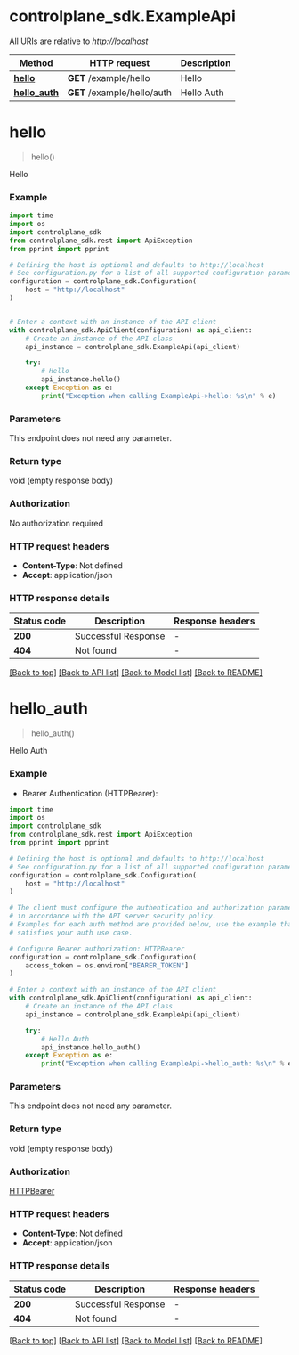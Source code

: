 # controlplane_sdk.ExampleApi

All URIs are relative to *http://localhost*

Method | HTTP request | Description
------------- | ------------- | -------------
[**hello**](ExampleApi.md#hello) | **GET** /example/hello | Hello
[**hello_auth**](ExampleApi.md#hello_auth) | **GET** /example/hello/auth | Hello Auth


# **hello**
> hello()

Hello

### Example

```python
import time
import os
import controlplane_sdk
from controlplane_sdk.rest import ApiException
from pprint import pprint

# Defining the host is optional and defaults to http://localhost
# See configuration.py for a list of all supported configuration parameters.
configuration = controlplane_sdk.Configuration(
    host = "http://localhost"
)


# Enter a context with an instance of the API client
with controlplane_sdk.ApiClient(configuration) as api_client:
    # Create an instance of the API class
    api_instance = controlplane_sdk.ExampleApi(api_client)

    try:
        # Hello
        api_instance.hello()
    except Exception as e:
        print("Exception when calling ExampleApi->hello: %s\n" % e)
```



### Parameters
This endpoint does not need any parameter.

### Return type

void (empty response body)

### Authorization

No authorization required

### HTTP request headers

 - **Content-Type**: Not defined
 - **Accept**: application/json

### HTTP response details
| Status code | Description | Response headers |
|-------------|-------------|------------------|
**200** | Successful Response |  -  |
**404** | Not found |  -  |

[[Back to top]](#) [[Back to API list]](../README.md#documentation-for-api-endpoints) [[Back to Model list]](../README.md#documentation-for-models) [[Back to README]](../README.md)

# **hello_auth**
> hello_auth()

Hello Auth

### Example

* Bearer Authentication (HTTPBearer):
```python
import time
import os
import controlplane_sdk
from controlplane_sdk.rest import ApiException
from pprint import pprint

# Defining the host is optional and defaults to http://localhost
# See configuration.py for a list of all supported configuration parameters.
configuration = controlplane_sdk.Configuration(
    host = "http://localhost"
)

# The client must configure the authentication and authorization parameters
# in accordance with the API server security policy.
# Examples for each auth method are provided below, use the example that
# satisfies your auth use case.

# Configure Bearer authorization: HTTPBearer
configuration = controlplane_sdk.Configuration(
    access_token = os.environ["BEARER_TOKEN"]
)

# Enter a context with an instance of the API client
with controlplane_sdk.ApiClient(configuration) as api_client:
    # Create an instance of the API class
    api_instance = controlplane_sdk.ExampleApi(api_client)

    try:
        # Hello Auth
        api_instance.hello_auth()
    except Exception as e:
        print("Exception when calling ExampleApi->hello_auth: %s\n" % e)
```



### Parameters
This endpoint does not need any parameter.

### Return type

void (empty response body)

### Authorization

[HTTPBearer](../README.md#HTTPBearer)

### HTTP request headers

 - **Content-Type**: Not defined
 - **Accept**: application/json

### HTTP response details
| Status code | Description | Response headers |
|-------------|-------------|------------------|
**200** | Successful Response |  -  |
**404** | Not found |  -  |

[[Back to top]](#) [[Back to API list]](../README.md#documentation-for-api-endpoints) [[Back to Model list]](../README.md#documentation-for-models) [[Back to README]](../README.md)

